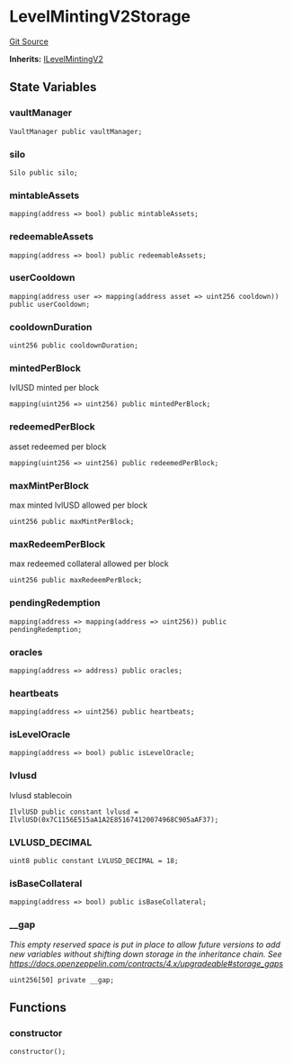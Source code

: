 # LevelMintingV2Storage
[Git Source](https://github.com/Level-Money/contracts/blob/8e1575e7e26fdc58ac15be6578d36ba7aa02390c/src/v2/LevelMintingV2Storage.sol)

**Inherits:**
[ILevelMintingV2](/src/v2/interfaces/level/ILevelMintingV2.sol/interface.ILevelMintingV2.md)


## State Variables
### vaultManager

```solidity
VaultManager public vaultManager;
```


### silo

```solidity
Silo public silo;
```


### mintableAssets

```solidity
mapping(address => bool) public mintableAssets;
```


### redeemableAssets

```solidity
mapping(address => bool) public redeemableAssets;
```


### userCooldown

```solidity
mapping(address user => mapping(address asset => uint256 cooldown)) public userCooldown;
```


### cooldownDuration

```solidity
uint256 public cooldownDuration;
```


### mintedPerBlock
lvlUSD minted per block


```solidity
mapping(uint256 => uint256) public mintedPerBlock;
```


### redeemedPerBlock
asset redeemed per block


```solidity
mapping(uint256 => uint256) public redeemedPerBlock;
```


### maxMintPerBlock
max minted lvlUSD allowed per block


```solidity
uint256 public maxMintPerBlock;
```


### maxRedeemPerBlock
max redeemed collateral allowed per block


```solidity
uint256 public maxRedeemPerBlock;
```


### pendingRedemption

```solidity
mapping(address => mapping(address => uint256)) public pendingRedemption;
```


### oracles

```solidity
mapping(address => address) public oracles;
```


### heartbeats

```solidity
mapping(address => uint256) public heartbeats;
```


### isLevelOracle

```solidity
mapping(address => bool) public isLevelOracle;
```


### lvlusd
lvlusd stablecoin


```solidity
IlvlUSD public constant lvlusd = IlvlUSD(0x7C1156E515aA1A2E851674120074968C905aAF37);
```


### LVLUSD_DECIMAL

```solidity
uint8 public constant LVLUSD_DECIMAL = 18;
```


### isBaseCollateral

```solidity
mapping(address => bool) public isBaseCollateral;
```


### __gap
*This empty reserved space is put in place to allow future versions to add new
variables without shifting down storage in the inheritance chain.
See https://docs.openzeppelin.com/contracts/4.x/upgradeable#storage_gaps*


```solidity
uint256[50] private __gap;
```


## Functions
### constructor


```solidity
constructor();
```

